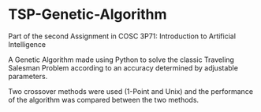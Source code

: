 # TSP-Genetic-Algorithm

Part of the second Assignment in COSC 3P71: Introduction to Artificial Intelligence

A Genetic Algorithm made using Python to solve the classic Traveling Salesman Problem according to an accuracy determined by adjustable parameters.

Two crossover methods were used (1-Point and Unix) and the performance of the algorithm was compared between the two methods. 

